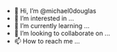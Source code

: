 - 👋 Hi, I’m @michael0douglas
- 👀 I’m interested in ...
- 🌱 I’m currently learning ...
- 💞️ I’m looking to collaborate on ...
- 📫 How to reach me ...

<!---
michael0douglas/michael0douglas is a ✨ special ✨ repository because its `README.md` (this file) appears on your GitHub profile.
You can click the Preview link to take a look at your changes.
--->
